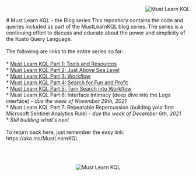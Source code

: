 <p align="right"><img src="https://github.com/rod-trent/MustLearnKQL/blob/main/Series_Images/MustLearnKQLBannerSmallSmall.png" alt="Must Learn KQL"></center></p>
# Must Learn KQL - the Blog series
This repostiory contains the code and queries included as part of the MustLearnKQL blog series. The series is a continuing effort to discuss and educate about the power and simplicity of the Kusto Query Language.
<br><br>
The following are links to the entire series so far:
<br><br>
* <a href="https://cda.ms/3fC" target="_blank">Must Learn KQL Part 1: Tools and Resources</a><br>
* <a href="https://cda.ms/3fD" target="_blank">Must Learn KQL Part 2: Just Above Sea Level</a><br>
* <a href="https://cda.ms/3fQ" target="_blank">Must Learn KQL Part 3: Workflow</a><br>
* <a href="https://cda.ms/3gH" target="_blank">Must Learn KQL Part 4: Search for Fun and Profit</a><br>
* <a href="https://cda.ms/3jm" target="_blank">Must Learn KQL Part 5: Turn Search into Workflow</a><br>
* Must Learn KQL Part 6: Interface Intimacy (deep dive into the Logs interface) - <i>due the week of November 29th, 2021</i><br>
* Must Learn KQL Part 7: Repeatable Repercussion (building your first Microsoft Sentinel Analytics Rule) - <i>due the week of December 6th, 2021</i><br>
* <i>Still building what's next</i> 
<br><br>
To return back here, just remember the easy link:  https://aka.ms/MustLearnKQL

<br><br>
<p align="center"><img src="https://github.com/rod-trent/MustLearnKQL/blob/main/Series_Images/MustLearnKQLBannerSmall.png" alt="Must Learn KQL"></center></p>
